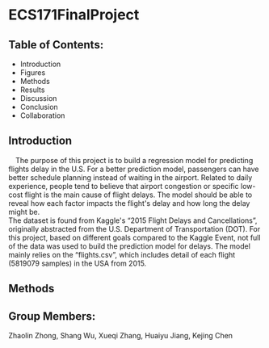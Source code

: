 # ECS171FinalProject

## Table of Contents:
  - Introduction
  - Figures
  - Methods
  - Results
  - Discussion
  - Conclusion
  - Collaboration



## Introduction <br/>
&emsp;The purpose of this project is to build a regression model for predicting flights delay in the U.S.  For a better prediction model, passengers can have better schedule planning instead of waiting in the airport. Related to daily experience, people tend to believe that airport congestion or specific low-cost flight is the main cause of flight delays. The model should be able to reveal how each factor impacts the flight's delay and how long the delay might be. <br/>
   The dataset is found from Kaggle's “2015 Flight Delays and Cancellations”, originally abstracted from the U.S. Department of Transportation (DOT). For this project, based on different goals compared to the Kaggle Event, not full of the data was used to build the prediction model for delays. The model mainly relies on the  “flights.csv”, which includes detail of each flight (5819079 samples) in the USA from 2015. <br/>
 
 ## Methods <br/>
 

## Group Members:
Zhaolin Zhong, 
Shang Wu,
Xueqi Zhang,
Huaiyu Jiang,
Kejing Chen

